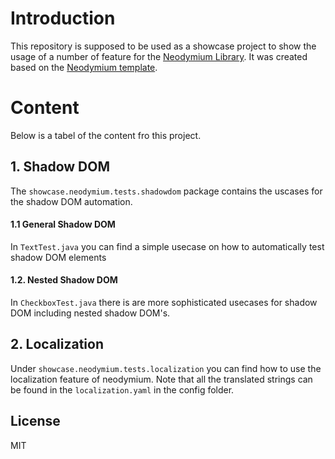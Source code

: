 # Introduction
This repository is supposed to be used as a showcase project to show the usage of a number of feature for the [Neodymium Library](https://github.com/Xceptance/neodymium-library). It was created based on the [Neodymium template](https://github.com/Xceptance/neodymium-template).



# Content
Below is a tabel of the content fro this project.

## 1. Shadow DOM
The `showcase.neodymium.tests.shadowdom` package contains the uscases for the shadow DOM automation.
#### 1.1 General Shadow DOM
In `TextTest.java` you can find a simple usecase on how to automatically test shadow DOM elements
#### 1.2. Nested Shadow DOM
In `CheckboxTest.java` there is are more sophisticated usecases for shadow DOM including nested shadow DOM's.
## 2. Localization
Under `showcase.neodymium.tests.localization` you can find how to use the localization feature of neodymium. Note that all the translated strings can be found in the `localization.yaml` in the config folder.

## License
MIT
